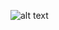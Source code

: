 ![alt text](https://raw.githubusercontent.com/samuel-oldra/Exemplo-Projeto-Laravel-7/main/README_IMGS/lista.png)